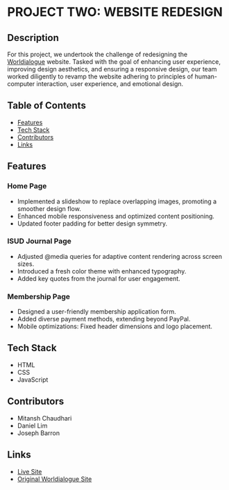 # PROJECT TWO: WEBSITE REDESIGN

## Description

For this project, we undertook the challenge of redesigning the [Worldialogue](https://www.worldialogue.org/) website. Tasked with the goal of enhancing user experience, improving design aesthetics, and ensuring a responsive design, our team worked diligently to revamp the website adhering to principles of human-computer interaction, user experience, and emotional design.

## Table of Contents

- [Features](#features)
- [Tech Stack](#tech-stack)
- [Contributors](#contributors)
- [Links](#links)

## Features

### Home Page
- Implemented a slideshow to replace overlapping images, promoting a smoother design flow.
- Enhanced mobile responsiveness and optimized content positioning.
- Updated footer padding for better design symmetry.

### ISUD Journal Page
- Adjusted @media queries for adaptive content rendering across screen sizes.
- Introduced a fresh color theme with enhanced typography.
- Added key quotes from the journal for user engagement.

### Membership Page
- Designed a user-friendly membership application form.
- Added diverse payment methods, extending beyond PayPal.
- Mobile optimizations: Fixed header dimensions and logo placement.

## Tech Stack

- HTML
- CSS
- JavaScript

## Contributors

- Mitansh Chaudhari
- Daniel Lim
- Joseph Barron

## Links

- [Live Site](https://itmd-362-project2.github.io/Project-2/membership.html)
- [Original Worldialogue Site](https://www.worldialogue.org/)


